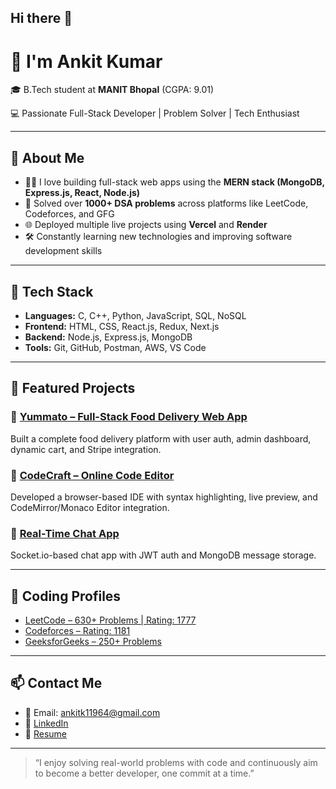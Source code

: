 ## Hi there 👋

# 👋 I'm Ankit Kumar

🎓 B.Tech student at **MANIT Bhopal** (CGPA: 9.01)  

💻 Passionate Full-Stack Developer | Problem Solver | Tech Enthusiast  

---

## 🚀 About Me

- 👨‍💻 I love building full-stack web apps using the **MERN stack (MongoDB, Express.js, React, Node.js)**
- 🎯 Solved over **1000+ DSA problems** across platforms like LeetCode, Codeforces, and GFG
- 🌐 Deployed multiple live projects using **Vercel** and **Render**
- 🛠 Constantly learning new technologies and improving software development skills

---

## 🧠 Tech Stack

- **Languages:** C, C++, Python, JavaScript, SQL, NoSQL  
- **Frontend:** HTML, CSS, React.js, Redux, Next.js  
- **Backend:** Node.js, Express.js, MongoDB  
- **Tools:** Git, GitHub, Postman, AWS, VS Code

---

## 📌 Featured Projects

### 🔹 [Yummato – Full-Stack Food Delivery Web App](https://food-del-frontend-dvb9.onrender.com/)
Built a complete food delivery platform with user auth, admin dashboard, dynamic cart, and Stripe integration.

### 🔹 [CodeCraft – Online Code Editor](https://one-editor-8lp7.vercel.app)
Developed a browser-based IDE with syntax highlighting, live preview, and CodeMirror/Monaco Editor integration.

### 🔹 [Real-Time Chat App](https://chat-app-client-cyan-zeta.vercel.app/)
Socket.io-based chat app with JWT auth and MongoDB message storage.

---

## 🧩 Coding Profiles

- [LeetCode – 630+ Problems | Rating: 1777](https://leetcode.com/Ankitk_nitb/)
- [Codeforces – Rating: 1181](https://codeforces.com/profile/Ankitk_123)
- [GeeksforGeeks – 250+ Problems](https://www.geeksforgeeks.org/user/ankitk6tbp/)


---

## 📫 Contact Me

- 📧 Email: ankitk11964@gmail.com  
- 🔗 [LinkedIn]([https://linkedin.com/in/amanbabu23](https://www.linkedin.com/in/ankit-kumar-1138a8257/))  
- 💼 [Resume]([https://drive.google.com/file/d/1sGV4EcQfA-szBeqWpzs_3nnGvZGNqCmu/view?usp=sharing])

---

> “I enjoy solving real-world problems with code and continuously aim to become a better developer, one commit at a time.”


